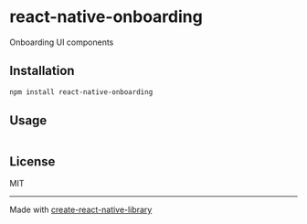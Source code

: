 # react-native-onboarding
Onboarding UI components
## Installation

```sh
npm install react-native-onboarding
```

## Usage

```js

```

## License

MIT

---

Made with [create-react-native-library](https://github.com/callstack/react-native-builder-bob)
